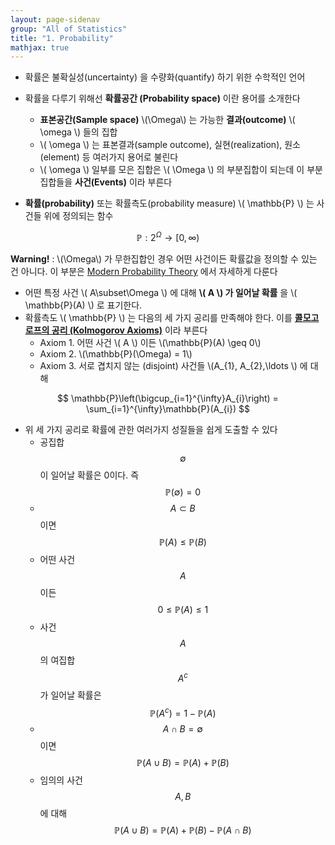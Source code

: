 ```yaml
---
layout: page-sidenav
group: "All of Statistics"
title: "1. Probability"
mathjax: true
---
```


- 확률은 불확실성(uncertainty) 을 수량화(quantify) 하기 위한 수학적인 언어
- 확률을 다루기 위해선  **확률공간 (Probability space)** 이란 용어를 소개한다
	- **표본공간(Sample space)** \\(\Omega\\) 는 가능한 **결과(outcome)** \\( \omega \\) 들의 집합
	- \\( \omega \\) 는 표본결과(sample outcome), 실현(realization), 원소(element) 등 여러가지 용어로 불린다
	- \\( \omega \\) 일부를 모은 집합은 \\( \Omega \\) 의 부분집합이 되는데 이 부분집합들을 **사건(Events)** 이라 부른다 

- **확률(probability)** 또는 확률측도(probability measure) \\( \mathbb{P} \\) 는 사건들 위에 정의되는 함수

$$
\mathbb{P}:2^{\Omega}\to[0,\infty)
$$

**Warning!** : \\(\Omega\\) 가 무한집합인 경우 어떤 사건이든 확률값을 정의할 수 있는 건 아니다. 이 부분은 [Modern Probability Theory](https://sungbinlim.github.io/sl/docs/mpt/0) 에서 자세하게 다룬다

- 어떤 특정 사건 \\( A\subset\Omega \\) 에 대해 **\\( A \\) 가 일어날 확률** 을 \\( \mathbb{P}(A) \\) 로 표기한다.
- 확률측도 \\( \mathbb{P} \\) 는 다음의 세 가지 공리를 만족해야 한다. 이를 [**콜모고로프의 공리 (Kolmogorov Axioms)**](https://en.wikipedia.org/wiki/Probability_axioms) 이라 부른다
	- Axiom 1. 어떤 사건 \\( A \\) 이든 \\(\mathbb{P}(A) \geq 0\\)
	- Axiom 2. \\(\mathbb{P}(\Omega) = 1\\) 
	- Axiom 3. 서로 겹치지 않는 (disjoint) 사건들 \\(A_{1}, A_{2},\ldots \\) 에 대해

$$
\mathbb{P}\left(\bigcup_{i=1}^{\infty}A_{i}\right) = \sum_{i=1}^{\infty}\mathbb{P}(A_{i})
$$

- 위 세 가지 공리로 확률에 관한 여러가지 성질들을 쉽게 도출할 수 있다
	- 공집합 $$\emptyset$$ 이 일어날 확률은 0이다. 즉 $$\mathbb{P}(\emptyset)=0 $$
	- $$A\subset B$$ 이면 $$ \mathbb{P}(A)\leq\mathbb{P}(B)$$
	- 어떤 사건 $$A$$ 이든 $$0\leq\mathbb{P}(A)\leq 1$$
	- 사건 $$A$$ 의 여집합 $$A^{c}$$ 가 일어날 확률은 $$\mathbb{P}(A^{c})=1-\mathbb{P}(A)$$
	- $$A\cap B=\emptyset$$ 이면 $$\mathbb{P}(A\cup B)=\mathbb{P}(A)+\mathbb{P}(B)$$
	- 임의의 사건 $$A, B$$ 에 대해 $$\mathbb{P}(A\cup B) = \mathbb{P}(A) + \mathbb{P}(B) - \mathbb{P}(A\cap B)$$
